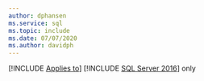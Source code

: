 ```yaml
---
author: dphansen
ms.service: sql
ms.topic: include
ms.date: 07/07/2020
ms.author: davidph
---
```


[!INCLUDE [Applies to](../../includes/applies-md.md)] [!INCLUDE [SQL Server 2016](_ss2016.md)] only